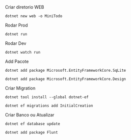 Criar diretorio WEB

```dotnet new web -o MiniTodo```

Rodar Prod

```dotnet run ```

Rodar Dev

```dotnet watch run```

Add Pacote

```
dotnet add package Microsoft.EntityFrameworkCore.SqLite

dotnet add package Microsoft.EntityFrameworkCore.Design
```

Criar Migration

```
dotnet tool install --global dotnet-ef

dotnet ef migrations add InitialCreation
```

Criar Banco ou Atualizar

```
dotnet ef database update
```

```
dotnet add package Flunt
```